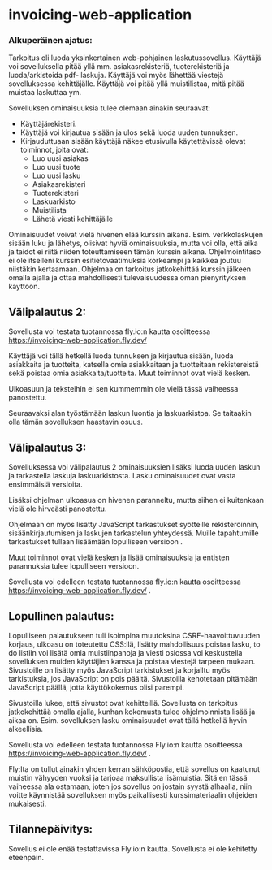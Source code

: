 # invoicing-web-application

### Alkuperäinen ajatus:

Tarkoitus oli luoda yksinkertainen web-pohjainen laskutussovellus. Käyttäjä voi sovelluksella pitää yllä mm. asiakasrekisteriä, tuoterekisteriä ja luoda/arkistoida pdf- laskuja. Käyttäjä voi myös lähettää viestejä sovelluksessa kehittäjälle. Käyttäjä voi pitää yllä muistilistaa, mitä pitää muistaa laskuttaa ym. 

Sovelluksen ominaisuuksia tulee olemaan ainakin seuraavat:

* Käyttäjärekisteri.
* Käyttäjä voi kirjautua sisään ja ulos sekä luoda uuden tunnuksen.
* Kirjauduttuaan sisään käyttäjä näkee etusivulla käytettävissä olevat toiminnot, joita ovat:
  - Luo uusi asiakas
  - Luo uusi tuote
  - Luo uusi lasku
  - Asiakasrekisteri
  - Tuoterekisteri
  - Laskuarkisto
  - Muistilista
  - Lähetä viesti kehittäjälle

Ominaisuudet voivat vielä hivenen elää kurssin aikana. Esim. verkkolaskujen sisään luku ja lähetys, olisivat hyviä ominaisuuksia, mutta voi olla, että aika ja taidot ei riitä niiden toteuttamiseen tämän kurssin aikana. Ohjelmointitaso ei ole itselleni kurssin esitietovaatimuksia korkeampi ja kaikkea joutuu niistäkin kertaamaan. Ohjelmaa on tarkoitus jatkokehittää kurssin jälkeen omalla ajalla ja ottaa mahdollisesti tulevaisuudessa oman pienyrityksen käyttöön. 

## Välipalautus 2:
Sovellusta voi testata tuotannossa fly.io:n kautta osoitteessa https://invoicing-web-application.fly.dev/ 

Käyttäjä voi tällä hetkellä luoda tunnuksen ja kirjautua sisään, luoda asiakkaita ja tuotteita, katsella omia asiakkaitaan ja tuotteitaan rekistereistä sekä poistaa omia asiakkaita/tuotteita. Muut toiminnot ovat vielä kesken.

Ulkoasuun ja teksteihin ei sen kummemmin ole vielä tässä vaiheessa panostettu. 

Seuraavaksi alan työstämään laskun luontia ja laskuarkistoa. Se taitaakin olla tämän sovelluksen haastavin osuus.

## Välipalautus 3:
Sovelluksessa voi välipalautus 2 ominaisuuksien lisäksi luoda uuden laskun ja tarkastella laskuja laskuarkistosta. Lasku ominaisuudet ovat vasta ensimmäisiä versioita. 

Lisäksi ohjelman ulkoasua on hivenen paranneltu, mutta siihen ei kuitenkaan vielä ole hirveästi panostettu.

Ohjelmaan on myös lisätty JavaScript tarkastukset syötteille rekisteröinnin, sisäänkirjautumisen ja laskujen tarkastelun yhteydessä. Muille tapahtumille tarkastukset tullaan lisäämään lopulliseen versioon .

Muut toiminnot ovat vielä kesken ja lisää ominaisuuksia ja entisten parannuksia tulee lopulliseen versioon.

Sovellusta voi edelleen testata tuotannossa fly.io:n kautta osoitteessa https://invoicing-web-application.fly.dev/ .

## Lopullinen palautus:
Lopulliseen palautukseen tuli isoimpina muutoksina CSRF-haavoittuvuuden korjaus, ulkoasu on toteutettu CSS:llä, lisätty mahdollisuus poistaa lasku, to do listiin voi lisätä omia muistiinpanoja ja viesti osiossa voi keskustella sovelluksen muiden käyttäjien kanssa ja poistaa viestejä tarpeen mukaan. Sivustoille on lisätty myös JavaScript tarkistukset ja korjailtu myös tarkistuksia, jos JavaScript on pois päältä. Sivustoilla kehotetaan pitämään JavaScript päällä, jotta käyttökokemus olisi parempi.

Sivustoilla lukee, että sivustot ovat kehitteillä. Sovellusta on tarkoitus jatkokehittää omalla ajalla, kunhan kokemusta tulee ohjelmoinnista lisää ja aikaa on. Esim. sovelluksen lasku ominaisuudet ovat tällä hetkellä hyvin alkeellisia.  

Sovellusta voi edelleen testata tuotannossa Fly.io:n kautta osoitteessa https://invoicing-web-application.fly.dev/ . 

Fly:lta on tullut ainakin yhden kerran sähköpostia, että sovellus on kaatunut muistin vähyyden vuoksi ja tarjoaa maksullista lisämuistia. Sitä en tässä vaiheessa ala ostamaan, joten jos sovellus on jostain syystä alhaalla, niin voitte käynnistää sovelluksen myös paikallisesti kurssimateriaalin ohjeiden mukaisesti. 

## Tilannepäivitys:
Sovellus ei ole enää testattavissa Fly.io:n kautta. Sovellusta ei ole kehitetty eteenpäin. 






